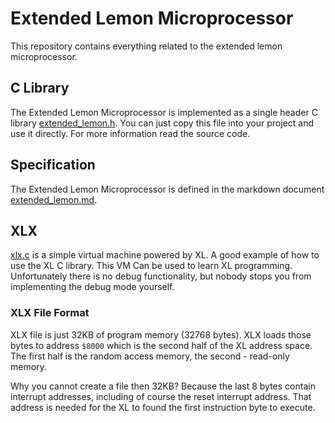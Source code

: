 # Extended Lemon Microprocessor

This repository contains everything related to
the extended lemon microprocessor.

## C Library

The Extended Lemon Microprocessor is implemented as
a single header C library [extended_lemon.h](./extended_lemon.h).
You can just copy this file into your project and use it directly.
For more information read the source code.

## Specification

The Extended Lemon Microprocessor is defined in
the markdown document [extended_lemon.md](./extended_lemon.md).

## XLX

[xlx.c](./xlx.c) is a simple virtual machine powered by XL.
A good example of how to use the XL C library. This VM Can be
used to learn XL programming. Unfortunately there is no debug
functionality, but nobody stops you from implementing the debug
mode yourself.

### XLX File Format

XLX file is just 32KB of program memory (32768 bytes). XLX loads
those bytes to address `$8000` which is the second half of the XL
address space. The first half is the random access memory, the
second - read-only memory.

Why you cannot create a file then 32KB? Because the last 8 bytes
contain interrupt addresses, including of course the reset interrupt
address. That address is needed for the XL to found the first
instruction byte to execute.
